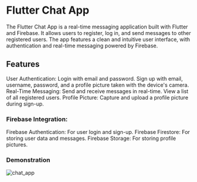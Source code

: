 # Flutter Chat App
The Flutter Chat App is a real-time messaging application built with Flutter and Firebase. It allows users to register, log in, and send messages to other registered users. 
The app features a clean and intuitive user interface, with authentication and real-time messaging powered by Firebase.

## Features
User Authentication: Login with email and password. Sign up with email, username, password, and a profile picture taken with the device's camera.
Real-Time Messaging: Send and receive messages in real-time. View a list of all registered users.
Profile Picture: Capture and upload a profile picture during sign-up.

### Firebase Integration:
Firebase Authentication: For user login and sign-up.
Firebase Firestore: For storing user data and messages.
Firebase Storage: For storing profile pictures.

### Demonstration

![chat_app](https://github.com/user-attachments/assets/0bf076bb-70cb-4e31-9cc6-6594df03473f)
